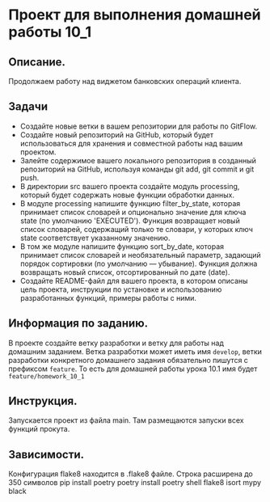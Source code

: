 # Проект для выполнения домашней работы 10_1

## Описание.
Продолжаем работу над виджетом банковских операций клиента.

## Задачи
* Создайте новые ветки в вашем репозитории для работы по GitFlow.
* Создайте новый репозиторий на GitHub, который будет использоваться для хранения и совместной работы над вашим проектом.
* Залейте содержимое вашего локального репозитория в созданный репозиторий на GitHub, используя команды git add, git commit и git push.
* В директории src вашего проекта создайте модуль processing, который будет содержать новые функции обработки данных.
* В модуле processing напишите функцию filter_by_state, которая принимает список словарей и опционально значение для ключа state (по умолчанию 'EXECUTED'). Функция возвращает новый список словарей, содержащий только те словари, у которых ключ state соответствует указанному значению.
* В том же модуле напишите функцию sort_by_date, которая принимает список словарей и необязательный параметр, задающий порядок сортировки (по умолчанию — убывание). Функция должна возвращать новый список, отсортированный по дате (date).
* Создайте README-файл для вашего проекта, в котором описаны цель проекта, инструкции по установке и использованию разработанных функций, примеры работы с ними.

## Информация по заданию.
В проекте создайте ветку разработки и ветку для работы над домашним заданием. Ветка разработки может иметь имя 
`develop`, ветки разработки конкретного домашнего задания обязательно пишутся с префиксом `feature`. То есть для домашней работы урока 10.1 имя будет 
`feature/homework_10_1`

## Инструкция.
Запускается проект из файла main. Там размещаются запуски всех функций прокута. 


## Зависимости.
Конфигурация flake8 находится в .flake8 файле. Строка расширена до 350 символов
pip install poetry 
poetry install
poetry shell
flake8
isort 
mypy 
black


